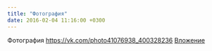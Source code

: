 ```yaml
---
title: "Фотография"
date: 2016-02-04 11:16:00 +0300
---
```


Фотография
<a class="vk-attach" href="https://vk.com/photo41076938_400328236">https://vk.com/photo41076938_400328236</a>
<a class="vk-attach" href="https://vk.com/photo41076938_400328236">Вложение</a>

